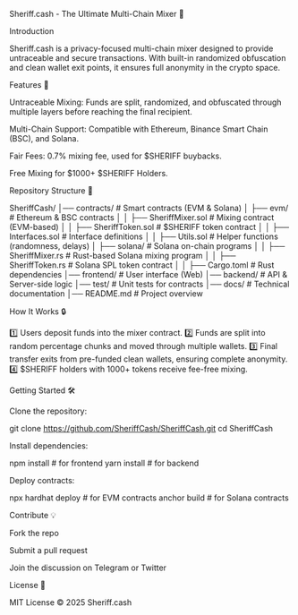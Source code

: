 Sheriff.cash - The Ultimate Multi-Chain Mixer 🤠

Introduction

Sheriff.cash is a privacy-focused multi-chain mixer designed to provide untraceable and secure transactions.
With built-in randomized obfuscation and clean wallet exit points, it ensures full anonymity in the crypto space.

Features 🚀

Untraceable Mixing: Funds are split, randomized, and obfuscated through multiple layers before reaching the final recipient.

Multi-Chain Support: Compatible with Ethereum, Binance Smart Chain (BSC), and Solana.

Fair Fees: 0.7% mixing fee, used for $SHERIFF buybacks.

Free Mixing for $1000+ $SHERIFF Holders.

Repository Structure 📂

SheriffCash/
│── contracts/                     # Smart contracts (EVM & Solana)
│   ├── evm/                        # Ethereum & BSC contracts
│   │   ├── SheriffMixer.sol        # Mixing contract (EVM-based)
│   │   ├── SheriffToken.sol        # $SHERIFF token contract
│   │   ├── Interfaces.sol          # Interface definitions
│   │   ├── Utils.sol               # Helper functions (randomness, delays)
│   ├── solana/                     # Solana on-chain programs
│   │   ├── SheriffMixer.rs         # Rust-based Solana mixing program
│   │   ├── SheriffToken.rs         # Solana SPL token contract
│   │   ├── Cargo.toml               # Rust dependencies
│── frontend/                        # User interface (Web)
│── backend/                         # API & Server-side logic
│── test/                            # Unit tests for contracts
│── docs/                            # Technical documentation
│── README.md                        # Project overview

How It Works 🔒

1️⃣ Users deposit funds into the mixer contract.
2️⃣ Funds are split into random percentage chunks and moved through multiple wallets.
3️⃣ Final transfer exits from pre-funded clean wallets, ensuring complete anonymity.
4️⃣ $SHERIFF holders with 1000+ tokens receive fee-free mixing.

Getting Started 🛠️

Clone the repository:

git clone https://github.com/SheriffCash/SheriffCash.git
cd SheriffCash

Install dependencies:

npm install  # for frontend
yarn install  # for backend

Deploy contracts:

npx hardhat deploy  # for EVM contracts
anchor build  # for Solana contracts

Contribute 💡

Fork the repo

Submit a pull request

Join the discussion on Telegram or Twitter

License 📜

MIT License © 2025 Sheriff.cash

